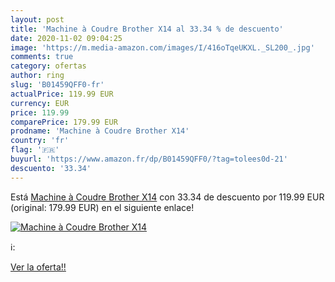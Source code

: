 ```yaml
---
layout: post
title: 'Machine à Coudre Brother X14 al 33.34 % de descuento'
date: 2020-11-02 09:04:25
image: 'https://m.media-amazon.com/images/I/416oTqeUKXL._SL200_.jpg'
comments: true
category: ofertas
author: ring
slug: 'B01459QFF0-fr'
actualPrice: 119.99 EUR
currency: EUR
price: 119.99
comparePrice: 179.99 EUR
prodname: 'Machine à Coudre Brother X14'
country: 'fr'
flag: '🇫🇷'
buyurl: 'https://www.amazon.fr/dp/B01459QFF0/?tag=tolees0d-21'
descuento: '33.34'
---
```


Está [Machine à Coudre Brother X14](https://www.amazon.fr/dp/B01459QFF0/?tag=tolees0d-21) con 33.34 de descuento por 119.99 EUR (original: 179.99 EUR) en el siguiente enlace!

[![Machine à Coudre Brother X14](https://m.media-amazon.com/images/I/416oTqeUKXL._SL200_.jpg)](https://www.amazon.fr/dp/B01459QFF0/?tag=tolees0d-21)

ℹ️:


[Ver la oferta!!](https://www.amazon.fr/dp/B01459QFF0/?tag=tolees0d-21)
